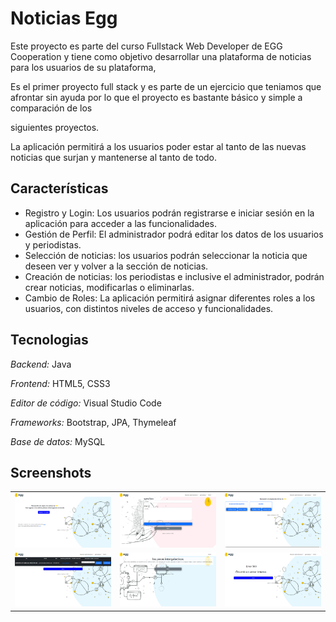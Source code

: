 # Noticias Egg
Este proyecto es parte del curso Fullstack Web Developer de EGG Cooperation y tiene como objetivo desarrollar una plataforma de noticias para los usuarios de su plataforma,

Es el primer proyecto full stack y es parte de un ejercicio que teniamos que afrontar sin ayuda por lo que el proyecto es bastante básico y simple a comparación de los

siguientes proyectos.

La aplicación permitirá a los usuarios poder estar al tanto de las nuevas noticias que surjan y mantenerse al tanto de todo.

## Características

- Registro y Login: Los usuarios podrán registrarse e iniciar sesión en la aplicación para acceder a las funcionalidades.
- Gestión de Perfil: El administrador podrá editar los datos de los usuarios y periodistas.
- Selección de noticias: los usuarios podrán seleccionar la noticia que deseen ver y volver a la sección de noticias.
- Creación de noticias: los periodistas e inclusive el administrador, podrán crear noticias, modificarlas o eliminarlas.
- Cambio de Roles: La aplicación permitirá asignar diferentes roles a los usuarios, con distintos niveles de acceso y funcionalidades.

## Tecnologias

*Backend:* Java

*Frontend:* HTML5, CSS3

*Editor de código:* Visual Studio Code

*Frameworks:* Bootstrap, JPA, Thymeleaf

*Base de datos:* MySQL 

## Screenshots

|     |     |     |
| --- | --- | --- |
| ![Registros](README/registro.png) | ![Modificar Noticias](README/ModificarNoticia.png) | ![Noticias](README/Noticias.png) |
| ![Usuario Noticias](README/UsuariosNoticias.png) | ![vista Noticia](README/vistaNoticia.png) | ![Error](README/Error.png) |
